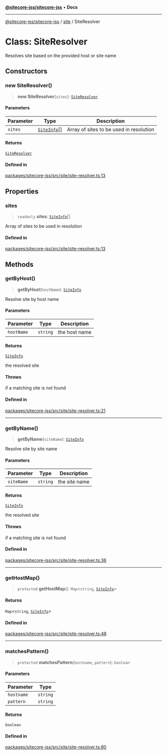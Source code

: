 [**@sitecore-jss/sitecore-jss**](../../README.md) • **Docs**

***

[@sitecore-jss/sitecore-jss](../../README.md) / [site](../README.md) / SiteResolver

# Class: SiteResolver

Resolves site based on the provided host or site name

## Constructors

### new SiteResolver()

> **new SiteResolver**(`sites`): [`SiteResolver`](SiteResolver.md)

#### Parameters

| Parameter | Type | Description |
| ------ | ------ | ------ |
| `sites` | [`SiteInfo`](../type-aliases/SiteInfo.md)[] | Array of sites to be used in resolution |

#### Returns

[`SiteResolver`](SiteResolver.md)

#### Defined in

[packages/sitecore-jss/src/site/site-resolver.ts:13](https://github.com/Sitecore/jss/blob/d913ed54238504581de52043eb1a0198f8a99bdf/packages/sitecore-jss/src/site/site-resolver.ts#L13)

## Properties

### sites

> `readonly` **sites**: [`SiteInfo`](../type-aliases/SiteInfo.md)[]

Array of sites to be used in resolution

#### Defined in

[packages/sitecore-jss/src/site/site-resolver.ts:13](https://github.com/Sitecore/jss/blob/d913ed54238504581de52043eb1a0198f8a99bdf/packages/sitecore-jss/src/site/site-resolver.ts#L13)

## Methods

### getByHost()

> **getByHost**(`hostName`): [`SiteInfo`](../type-aliases/SiteInfo.md)

Resolve site by host name

#### Parameters

| Parameter | Type | Description |
| ------ | ------ | ------ |
| `hostName` | `string` | the host name |

#### Returns

[`SiteInfo`](../type-aliases/SiteInfo.md)

the resolved site

#### Throws

if a matching site is not found

#### Defined in

[packages/sitecore-jss/src/site/site-resolver.ts:21](https://github.com/Sitecore/jss/blob/d913ed54238504581de52043eb1a0198f8a99bdf/packages/sitecore-jss/src/site/site-resolver.ts#L21)

***

### getByName()

> **getByName**(`siteName`): [`SiteInfo`](../type-aliases/SiteInfo.md)

Resolve site by site name

#### Parameters

| Parameter | Type | Description |
| ------ | ------ | ------ |
| `siteName` | `string` | the site name |

#### Returns

[`SiteInfo`](../type-aliases/SiteInfo.md)

the resolved site

#### Throws

if a matching site is not found

#### Defined in

[packages/sitecore-jss/src/site/site-resolver.ts:36](https://github.com/Sitecore/jss/blob/d913ed54238504581de52043eb1a0198f8a99bdf/packages/sitecore-jss/src/site/site-resolver.ts#L36)

***

### getHostMap()

> `protected` **getHostMap**(): `Map`\<`string`, [`SiteInfo`](../type-aliases/SiteInfo.md)\>

#### Returns

`Map`\<`string`, [`SiteInfo`](../type-aliases/SiteInfo.md)\>

#### Defined in

[packages/sitecore-jss/src/site/site-resolver.ts:48](https://github.com/Sitecore/jss/blob/d913ed54238504581de52043eb1a0198f8a99bdf/packages/sitecore-jss/src/site/site-resolver.ts#L48)

***

### matchesPattern()

> `protected` **matchesPattern**(`hostname`, `pattern`): `boolean`

#### Parameters

| Parameter | Type |
| ------ | ------ |
| `hostname` | `string` |
| `pattern` | `string` |

#### Returns

`boolean`

#### Defined in

[packages/sitecore-jss/src/site/site-resolver.ts:80](https://github.com/Sitecore/jss/blob/d913ed54238504581de52043eb1a0198f8a99bdf/packages/sitecore-jss/src/site/site-resolver.ts#L80)
